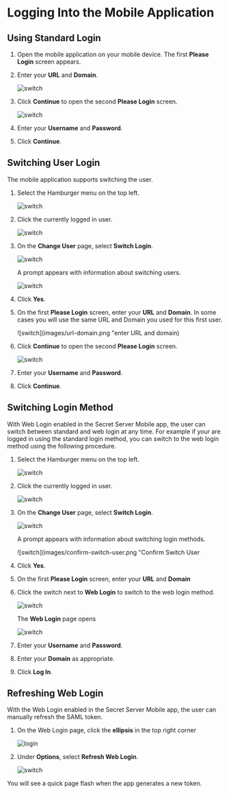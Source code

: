 [title]: # (Logging Into the Mobile Application)
[tags]: # (mobile,login, log in)
[priority]: # (300)

# Logging Into the Mobile Application

## Using Standard Login

1. Open the mobile application on your mobile device. The first **Please Login** screen appears.

1. Enter your **URL** and **Domain**.

   ![switch](images/url-domain.png "URL and Domain")

1. Click __Continue__ to open the second **Please Login** screen.

   ![switch](images/username-password.png "Username and Password")

1. Enter your **Username** and **Password**.

1. Click __Continue__.

## Switching User Login

The mobile application supports switching the user.

1. Select the Hamburger menu on the top left.

   ![switch](images/hamburger.png "Hamburger Menu")

1. Click the currently logged in user.

   ![switch](images/current-user.png "Current User")

1. On the __Change User__ page, select __Switch Login__.

   ![switch](images/switch-login.png "Switch Login Option")

   A prompt appears with information about switching users.

   ![switch](images/confirm-switch-user.png "Confirm Switch Login option")

1. Click __Yes__.
1. On the first **Please Login** screen, enter your **URL** and **Domain**. In some cases you will use the same URL and Domain you used for this first user.

   ![switch](images/url-domain.png "enter URL and domain)

1. Click __Continue__ to open the second **Please Login** screen.

   ![switch](images/username-password.png "Username and Password")

1. Enter your **Username** and **Password**.
1. Click __Continue__.

## Switching Login Method

With Web Login enabled in the Secret Server Mobile app, the user can switch between standard and web login at any time. For example if your are logged in using the standard login method, you can switch to the web login method using the following procedure.

1. Select the Hamburger menu on the top left.

   ![switch](images/hamburger.png "Hamburger Menu")

1. Click the currently logged in user.

   ![switch](images/current-user.png "Current User")

1. On the __Change User__ page, select __Switch Login__.

   ![switch](images/switch-login.png "Switch User")

   A prompt appears with information about switching login methods.

   ![switch](images/confirm-switch-user.png "Confirm Switch User

1. Click __Yes__.

1. On the first **Please Login** screen, enter your **URL** and **Domain**

1. Click the switch next to **Web Login** to switch to the web login method.

   ![switch](images/url-domain.png "Switch to Web Login")

   The **Web Login** page opens

   ![switch](images/web-login-screen.png "Web Login Screen")

1. Enter your **Username** and **Password**.
1. Enter your **Domain** as appropriate.
1. Click **Log In**.

## Refreshing Web Login

With the Web Login enabled in the Secret Server Mobile app, the user can manually refresh the SAML token.

1. On the Web Login page, click the __ellipsis__ in the top right corner

   ![login](images/web-login-screen.png "Web Login Screen")

1. Under __Options__, select __Refresh Web Login__.

   ![switch](images/refresh-web-login.png "Switch Login and Refresh Web Login Options")

You will see a quick page flash when the app generates a new token.
